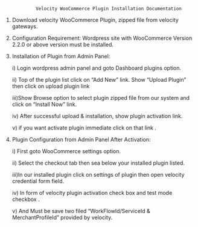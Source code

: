 
                Velocity WooCommerce Plugin Installation Documentation



1)	Download velocity WooCommerce Plugin, zipped file from velocity gateways.

2)	Configuration Requirement: Wordpress site with WooCommerce Version 2.2.0 or above version must be installed. 


3)  Installation of Plugin from Admin Panel:

    i)	Login wordpress admin panel and goto Dashboard plugins option.

    ii)	Top of the plugin list click on “Add New” link. Show “Upload Plugin” then click on upload plugin link

    iii)Show Browse option to select plugin zipped file from our system and click on “Install Now” link.

    iv)	After successful upload & installation, show plugin activation link.

    v)	if you want activate plugin immediate click on that link .


4)  Plugin Configuration from Admin Panel After Activation:

    i)	First goto WooCommerce settings option.

    ii)	Select the checkout tab then sea below your installed plugin listed.

    iii)In our installed plugin click on settings of plugin then open velocity
            credential form field.

    iv)	In form of velocity plugin activation check box and test mode checkbox .

    v)	And Must be save two filed “WorkFlowId/ServiceId & MerchantProfileId”  provided by velocity. 

